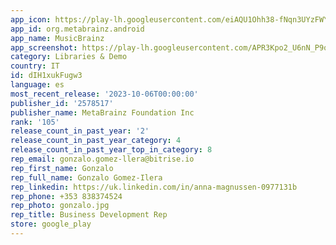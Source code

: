 ```yaml
---
app_icon: https://play-lh.googleusercontent.com/eiAQU1Ohh38-fNqn3UYzFWY_laSyUoAQi2IA_9MaUgEvRlLUuyC5i3RDEfFhROQSODQ
app_id: org.metabrainz.android
app_name: MusicBrainz
app_screenshot: https://play-lh.googleusercontent.com/APR3Kpo2_U6nN_P9qhYKcbVusvuL8DTHVeq1bCPVMxFDEXL0BwMzHue9FiyMorYjCw
category: Libraries & Demo
country: IT
id: dIH1xukFugw3
language: es
most_recent_release: '2023-10-06T00:00:00'
publisher_id: '2578517'
publisher_name: MetaBrainz Foundation Inc
rank: '105'
release_count_in_past_year: '2'
release_count_in_past_year_category: 4
release_count_in_past_year_top_in_category: 8
rep_email: gonzalo.gomez-llera@bitrise.io
rep_first_name: Gonzalo
rep_full_name: Gonzalo Gomez-Ilera
rep_linkedin: https://uk.linkedin.com/in/anna-magnussen-0977131b
rep_phone: +353 838374524
rep_photo: gonzalo.jpg
rep_title: Business Development Rep
store: google_play
---
```

